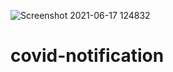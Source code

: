 ![Screenshot 2021-06-17 124832](https://user-images.githubusercontent.com/63841109/122350238-ad8b4280-cf6a-11eb-911a-26c439e2438f.png)
# covid-notification
